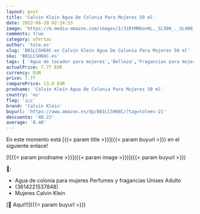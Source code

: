 ```yaml
---
layout: post
title: 'Calvin Klein Agua De Colonia Para Mujeres 50 ml'
date: 2022-06-10 02:14:53
image: 'https://m.media-amazon.com/images/I/31RtMN6onKL._SL500_._SL400_.jpg'
comments: true
category: ofertas
author: 'tole.es'
slug: 'B01LCSH68C-es Calvin Klein Agua De Colonia Para Mujeres 50 ml'
sku: 'B01LCSH68C-es'
tags: [ 'Agua de tocador para mujeres','Belleza','Fragancias para mujeres','Perfumes y fragancias','agua','calvin klein','colonia','de','🇪🇸', ]
actualPrice: 7.77 EUR
currency: EUR
price: 7.77
comparePrice: 13.0 EUR
prodname: 'Calvin Klein Agua De Colonia Para Mujeres 50 ml'
country: 'es'
flag: '🇪🇸'
brand: 'Calvin Klein'
buyurl: 'https://www.amazon.es/dp/B01LCSH68C/?tag=tolees-21'
descuento: '40.23'
average: '8.48'
---
```


En este momento está [{{< param title >}}]({{< param buyurl >}}) en el siguiente enlace!

[![{{< param prodname >}}]({{< param image >}})]({{< param buyurl >}})

🔎:

- Agua de colonia para mujeres Perfumes y fragancias Unisex Adulto
- (3614221537848)
- Mujeres Calvin Klein

[🛒 Aquí!!!]({{< param buyurl >}})
